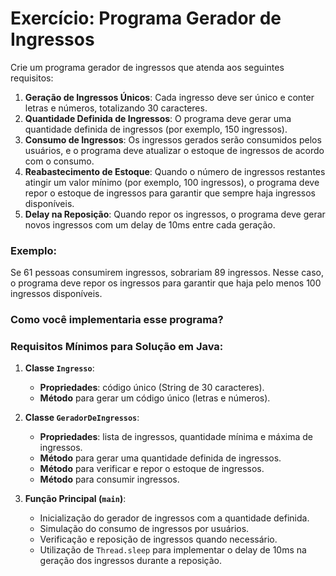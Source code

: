 # Exercício: Programa Gerador de Ingressos

Crie um programa gerador de ingressos que atenda aos seguintes requisitos:

1. **Geração de Ingressos Únicos**: Cada ingresso deve ser único e conter letras e números, totalizando 30 caracteres.
2. **Quantidade Definida de Ingressos**: O programa deve gerar uma quantidade definida de ingressos (por exemplo, 150 ingressos).
3. **Consumo de Ingressos**: Os ingressos gerados serão consumidos pelos usuários, e o programa deve atualizar o estoque de ingressos de acordo com o consumo.
4. **Reabastecimento de Estoque**: Quando o número de ingressos restantes atingir um valor mínimo (por exemplo, 100 ingressos), o programa deve repor o estoque de ingressos para garantir que sempre haja ingressos disponíveis.
5. **Delay na Reposição**: Quando repor os ingressos, o programa deve gerar novos ingressos com um delay de 10ms entre cada geração.

### Exemplo:
Se 61 pessoas consumirem ingressos, sobrariam 89 ingressos. Nesse caso, o programa deve repor os ingressos para garantir que haja pelo menos 100 ingressos disponíveis.

### Como você implementaria esse programa?

### Requisitos Mínimos para Solução em Java:

1. **Classe `Ingresso`**:
    - **Propriedades**: código único (String de 30 caracteres).
    - **Método** para gerar um código único (letras e números).

2. **Classe `GeradorDeIngressos`**:
    - **Propriedades**: lista de ingressos, quantidade mínima e máxima de ingressos.
    - **Método** para gerar uma quantidade definida de ingressos.
    - **Método** para verificar e repor o estoque de ingressos.
    - **Método** para consumir ingressos.

3. **Função Principal (`main`)**:
    - Inicialização do gerador de ingressos com a quantidade definida.
    - Simulação do consumo de ingressos por usuários.
    - Verificação e reposição de ingressos quando necessário.
    - Utilização de `Thread.sleep` para implementar o delay de 10ms na geração dos ingressos durante a reposição.
